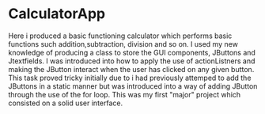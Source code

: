 # CalculatorApp
Here i produced a basic functioning calculator which performs basic functions such addition,subtraction, division and so on.
I used my new knowledge of producing a class to store the GUI components, JButtons and Jtextfields. I was introduced into how to apply the use of actionListners and making the JButton
interact when the user has clicked on any given button.
This task proved tricky initially due to i had previously attemped to add the JButtons in a static manner but was introduced into a way of adding JButton through the 
use of the for loop.
This was my first "major" project which consisted on a solid user interface.
